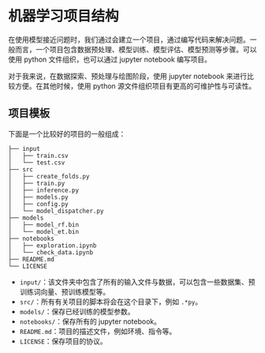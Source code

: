 # 机器学习项目结构

在使用模型接近问题时，我们通过会建立一个项目，通过编写代码来解决问题。一般而言，一个项目包含数据预处理、模型训练、模型评估、模型预测等步骤。可以使用 python 文件组织，也可以通过 jupyter notebook 编写项目。

对于我来说，在数据探索、预处理与绘图阶段，使用 jupyter notebook 来进行比较方便。在其他时候，使用 python 源文件组织项目有更高的可维护性与可读性。

## 项目模板

下面是一个比较好的项目的一般组成：
```shell
├── input 
│   ├── train.csv 
│   └── test.csv 
├── src 
│   ├── create_folds.py 
│   ├── train.py 
│   ├── inference.py 
│   ├── models.py 
│   ├── config.py 
│   └── model_dispatcher.py 
├── models 
│   ├── model_rf.bin 
│   └── model_et.bin 
├── notebooks 
│   ├── exploration.ipynb 
│   └── check_data.ipynb 
├── README.md 
└── LICENSE
```
- `input/`：该文件夹中包含了所有的输入文件与数据，可以包含一些数据集、预训练词向量、预训练模型等。
- `src/`：所有有关项目的脚本将会在这个目录下，例如 `.*py`。
- `models/`：保存已经训练的模型参数。
- `notebooks/`：保存所有的 jupyter notebook。
- `README.md`：项目的描述文件，例如环境、指令等。
- `LICENSE`：保存项目的协议。